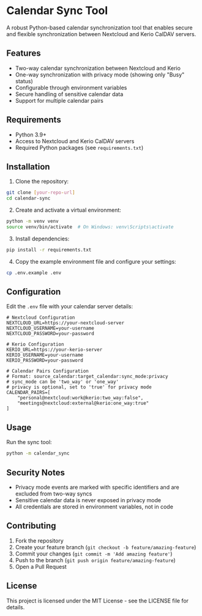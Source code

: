 # Calendar Sync Tool

A robust Python-based calendar synchronization tool that enables secure and flexible synchronization between Nextcloud and Kerio CalDAV servers.

## Features

- Two-way calendar synchronization between Nextcloud and Kerio
- One-way synchronization with privacy mode (showing only "Busy" status)
- Configurable through environment variables
- Secure handling of sensitive calendar data
- Support for multiple calendar pairs

## Requirements

- Python 3.9+
- Access to Nextcloud and Kerio CalDAV servers
- Required Python packages (see `requirements.txt`)

## Installation

1. Clone the repository:
```bash
git clone [your-repo-url]
cd calendar-sync
```

2. Create and activate a virtual environment:
```bash
python -m venv venv
source venv/bin/activate  # On Windows: venv\Scripts\activate
```

3. Install dependencies:
```bash
pip install -r requirements.txt
```

4. Copy the example environment file and configure your settings:
```bash
cp .env.example .env
```

## Configuration

Edit the `.env` file with your calendar server details:

```env
# Nextcloud Configuration
NEXTCLOUD_URL=https://your-nextcloud-server
NEXTCLOUD_USERNAME=your-username
NEXTCLOUD_PASSWORD=your-password

# Kerio Configuration
KERIO_URL=https://your-kerio-server
KERIO_USERNAME=your-username
KERIO_PASSWORD=your-password

# Calendar Pairs Configuration
# Format: source_calendar:target_calendar:sync_mode:privacy
# sync_mode can be 'two_way' or 'one_way'
# privacy is optional, set to 'true' for privacy mode
CALENDAR_PAIRS=[
    "personal@nextcloud:work@kerio:two_way:false",
    "meetings@nextcloud:external@kerio:one_way:true"
]
```

## Usage

Run the sync tool:
```bash
python -m calendar_sync
```

## Security Notes

- Privacy mode events are marked with specific identifiers and are excluded from two-way syncs
- Sensitive calendar data is never exposed in privacy mode
- All credentials are stored in environment variables, not in code

## Contributing

1. Fork the repository
2. Create your feature branch (`git checkout -b feature/amazing-feature`)
3. Commit your changes (`git commit -m 'Add amazing feature'`)
4. Push to the branch (`git push origin feature/amazing-feature`)
5. Open a Pull Request

## License

This project is licensed under the MIT License - see the LICENSE file for details. 
